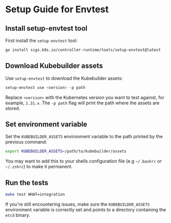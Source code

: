 # Setup Guide for Envtest

## Install setup-envtest tool

First install the `setup-envtest` tool:

```sh
go install sigs.k8s.io/controller-runtime/tools/setup-envtest@latest
```

## Download Kubebuilder assets

Use `setup-envtest` to download the Kubebuilder assets:

```sh
setup-envtest use <version> -p path
```

Replace `<version>` with the Kubernetes version you want to test against, for
example, `1.31.x`. The `-p path` flag will print the path where the assets are stored.

## Set environment variable

Set the `KUBEBUILDER_ASSETS` environment variable to the path printed by the previous
command:

```sh
export KUBEBUILDER_ASSETS=/path/to/kubebuilder/assets
```

You may want to add this to your shells configuration file (e.g `~/.bashrc` or `~/.zshrc`)
to make it permanent.

## Run the tests

```sh
make test WHAT=integration
```

If you're still encountering issues, make sure the `KUBEBUILDER_ASSETS` environment variable
is correctly set and points to a directory containing the `etcd` binary.
